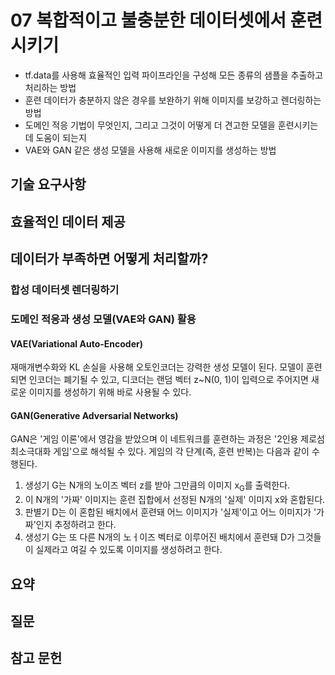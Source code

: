 # 07 복합적이고 불충분한 데이터셋에서 훈련시키기

- tf.data를 사용해 효율적인 입력 파이프라인을 구성해 모든 종류의 샘플을 추출하고 처리하는 방법
- 훈련 데이터가 충분하지 않은 경우를 보완하기 위해 이미지를 보강하고 렌더링하는 방법
- 도메인 적응 기법이 무엇인지, 그리고 그것이 어떻게 더 견고한 모델을 훈련시키는 데 도움이 되는지
- VAE와 GAN 같은 생성 모델을 사용해 새로운 이미지를 생성하는 방법

## 기술 요구사항

## 효율적인 데이터 제공

## 데이터가 부족하면 어떻게 처리할까?

### 합성 데이터셋 렌더링하기

### 도메인 적응과 생성 모델(VAE와 GAN) 활용

#### VAE(Variational Auto-Encoder)
재매개변수화와 KL 손실을 사용해 오토인코더는 강력한 생성 모델이 된다. 모델이 훈련되면 인코더는 폐기될 수 있고, 디코더는 랜덤 벡터 z~N(0, 1)이 입력으로 주어지면 새로운 이미지를 생성하기 위해 바로 사용될 수 있다.

#### GAN(Generative Adversarial Networks)
GAN은 '게임 이론'에서 영감을 받았으며 이 네트워크를 훈련하는 과정은 '2인용 제로섬 최소극대화 게임'으로 해석될 수 있다. 게임의 각 단계(즉, 훈련 반복)는 다음과 같이 수행된다.
1. 생성기 G는 N개의 노이즈 벡터 z를 받아 그만큼의 이미지 x<sub>G</sub>를 출력한다.
2. 이 N개의 '가짜' 이미지는 훈련 집합에서 선정된 N개의 '실제' 이미지 x와 혼합된다.
3. 판별기 D는 이 혼합된 배치에서 훈련돼 어느 이미지가 '실제'이고 어느 이미지가 '가짜'인지 추정하려고 한다.
4. 생성기 G는 또 다른 N개의 노ㅓ이즈 벡터로 이루어진 배치에서 훈련돼 D가 그것들이 실제라고 여길 수 있도록 이미지를 생성하려고 한다.

## 요약

## 질문

## 참고 문헌
